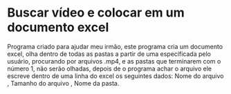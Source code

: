 # Buscar vídeo e colocar em um documento excel

Programa criado para ajudar meu irmão, este programa cria um documento excel, olha dentro de todas as pastas a partir de uma específicada pelo usuário, procurando por arquivos .mp4, e as pastas que terminarem com o número 1, não serão olhadas, depois de o programa achar o arquivo ele escreve dentro de uma linha do excel os seguintes dados: Nome do arquivo , Tamanho do arquivo , Nome da pasta. 

